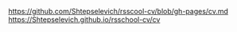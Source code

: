 https://github.com/Shtepselevich/rsscool-cv/blob/gh-pages/cv.md
https://Shtepselevich.github.io/rsschool-cv/cv